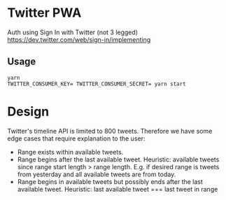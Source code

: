 # Twitter PWA

Auth using Sign In with Twitter (not 3 legged)
https://dev.twitter.com/web/sign-in/implementing

## Usage

```
yarn
TWITTER_CONSUMER_KEY= TWITTER_CONSUMER_SECRET= yarn start
```

# Design

Twitter's timeline API is limited to 800 tweets. Therefore we have some edge
cases that require explanation to the user:

- Range exists within available tweets.
- Range begins after the last available tweet.
  Heuristic: available tweets since range start length > range length.
  E.g. if desired range is tweets from yesterday and all available tweets are from today.
- Range begins in available tweets but possibly ends after the last available
  tweet.
  Heuristic: last available tweet === last tweet in range
